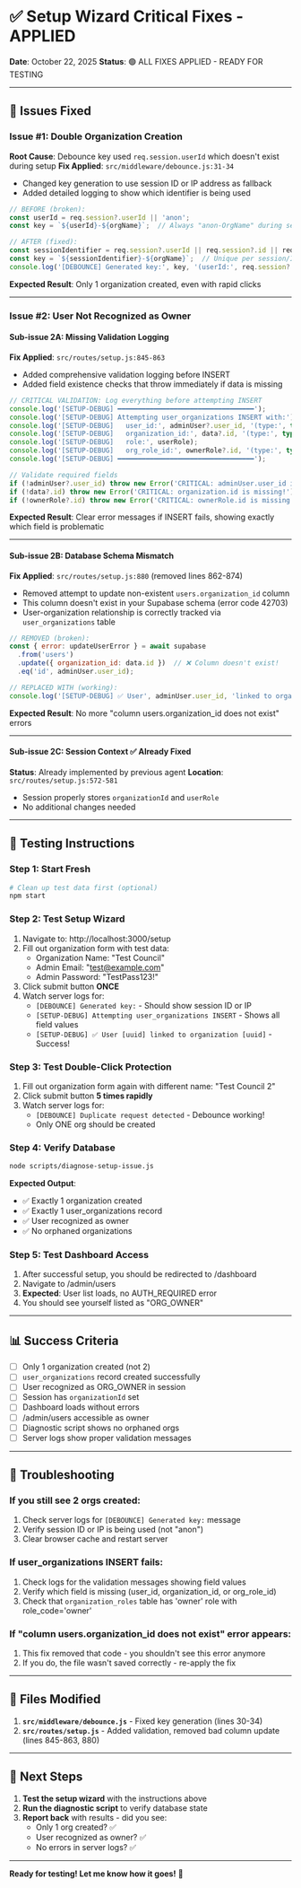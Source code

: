 # ✅ Setup Wizard Critical Fixes - APPLIED

**Date**: October 22, 2025
**Status**: 🟢 ALL FIXES APPLIED - READY FOR TESTING

---

## 🎯 Issues Fixed

### **Issue #1: Double Organization Creation**
**Root Cause**: Debounce key used `req.session.userId` which doesn't exist during setup
**Fix Applied**: `src/middleware/debounce.js:31-34`
- Changed key generation to use session ID or IP address as fallback
- Added detailed logging to show which identifier is being used

```javascript
// BEFORE (broken):
const userId = req.session?.userId || 'anon';
const key = `${userId}-${orgName}`;  // Always "anon-OrgName" during setup!

// AFTER (fixed):
const sessionIdentifier = req.session?.userId || req.session?.id || req.ip || 'anon';
const key = `${sessionIdentifier}-${orgName}`;  // Unique per session/IP!
console.log('[DEBOUNCE] Generated key:', key, '(userId:', req.session?.userId, 'sessionId:', req.session?.id, 'ip:', req.ip, ')');
```

**Expected Result**: Only 1 organization created, even with rapid clicks

---

### **Issue #2: User Not Recognized as Owner**

#### **Sub-issue 2A: Missing Validation Logging**
**Fix Applied**: `src/routes/setup.js:845-863`
- Added comprehensive validation logging before INSERT
- Added field existence checks that throw immediately if data is missing

```javascript
// CRITICAL VALIDATION: Log everything before attempting INSERT
console.log('[SETUP-DEBUG] ━━━━━━━━━━━━━━━━━━━━━━━━━━━━━━━━━━');
console.log('[SETUP-DEBUG] Attempting user_organizations INSERT with:');
console.log('[SETUP-DEBUG]   user_id:', adminUser?.user_id, '(type:', typeof adminUser?.user_id, ')');
console.log('[SETUP-DEBUG]   organization_id:', data?.id, '(type:', typeof data?.id, ')');
console.log('[SETUP-DEBUG]   role:', userRole);
console.log('[SETUP-DEBUG]   org_role_id:', ownerRole?.id, '(type:', typeof ownerRole?.id, ')');
console.log('[SETUP-DEBUG] ━━━━━━━━━━━━━━━━━━━━━━━━━━━━━━━━━━');

// Validate required fields
if (!adminUser?.user_id) throw new Error('CRITICAL: adminUser.user_id is missing!');
if (!data?.id) throw new Error('CRITICAL: organization.id is missing!');
if (!ownerRole?.id) throw new Error('CRITICAL: ownerRole.id is missing!');
```

**Expected Result**: Clear error messages if INSERT fails, showing exactly which field is problematic

---

#### **Sub-issue 2B: Database Schema Mismatch**
**Fix Applied**: `src/routes/setup.js:880` (removed lines 862-874)
- Removed attempt to update non-existent `users.organization_id` column
- This column doesn't exist in your Supabase schema (error code 42703)
- User-organization relationship is correctly tracked via `user_organizations` table

```javascript
// REMOVED (broken):
const { error: updateUserError } = await supabase
  .from('users')
  .update({ organization_id: data.id })  // ❌ Column doesn't exist!
  .eq('id', adminUser.user_id);

// REPLACED WITH (working):
console.log('[SETUP-DEBUG] ✅ User', adminUser.user_id, 'linked to organization', data.id, 'with role:', userRole);
```

**Expected Result**: No more "column users.organization_id does not exist" errors

---

#### **Sub-issue 2C: Session Context** ✅ Already Fixed
**Status**: Already implemented by previous agent
**Location**: `src/routes/setup.js:572-581`
- Session properly stores `organizationId` and `userRole`
- No additional changes needed

---

## 🧪 Testing Instructions

### **Step 1: Start Fresh**
```bash
# Clean up test data first (optional)
npm start
```

### **Step 2: Test Setup Wizard**
1. Navigate to: http://localhost:3000/setup
2. Fill out organization form with test data:
   - Organization Name: "Test Council"
   - Admin Email: "test@example.com"
   - Admin Password: "TestPass123!"
3. Click submit button **ONCE**
4. Watch server logs for:
   - `[DEBOUNCE] Generated key:` - Should show session ID or IP
   - `[SETUP-DEBUG] Attempting user_organizations INSERT` - Shows all field values
   - `[SETUP-DEBUG] ✅ User [uuid] linked to organization [uuid]` - Success!

### **Step 3: Test Double-Click Protection**
1. Fill out organization form again with different name: "Test Council 2"
2. Click submit button **5 times rapidly**
3. Watch server logs for:
   - `[DEBOUNCE] Duplicate request detected` - Debounce working!
   - Only ONE org should be created

### **Step 4: Verify Database**
```bash
node scripts/diagnose-setup-issue.js
```

**Expected Output**:
- ✅ Exactly 1 organization created
- ✅ Exactly 1 user_organizations record
- ✅ User recognized as owner
- ✅ No orphaned organizations

### **Step 5: Test Dashboard Access**
1. After successful setup, you should be redirected to /dashboard
2. Navigate to /admin/users
3. **Expected**: User list loads, no AUTH_REQUIRED error
4. You should see yourself listed as "ORG_OWNER"

---

## 📊 Success Criteria

- [ ] Only 1 organization created (not 2)
- [ ] `user_organizations` record created successfully
- [ ] User recognized as ORG_OWNER in session
- [ ] Session has `organizationId` set
- [ ] Dashboard loads without errors
- [ ] /admin/users accessible as owner
- [ ] Diagnostic script shows no orphaned orgs
- [ ] Server logs show proper validation messages

---

## 🐛 Troubleshooting

### If you still see 2 orgs created:
1. Check server logs for `[DEBOUNCE] Generated key:` message
2. Verify session ID or IP is being used (not "anon")
3. Clear browser cache and restart server

### If user_organizations INSERT fails:
1. Check logs for the validation messages showing field values
2. Verify which field is missing (user_id, organization_id, or org_role_id)
3. Check that `organization_roles` table has 'owner' role with role_code='owner'

### If "column users.organization_id does not exist" error appears:
1. This fix removed that code - you shouldn't see this error anymore
2. If you do, the file wasn't saved correctly - re-apply the fix

---

## 📁 Files Modified

1. **`src/middleware/debounce.js`** - Fixed key generation (lines 30-34)
2. **`src/routes/setup.js`** - Added validation, removed bad column update (lines 845-863, 880)

---

## 🎉 Next Steps

1. **Test the setup wizard** with the instructions above
2. **Run the diagnostic script** to verify database state
3. **Report back** with results - did you see:
   - Only 1 org created? ✅
   - User recognized as owner? ✅
   - No errors in server logs? ✅

---

**Ready for testing! Let me know how it goes!** 🚀
